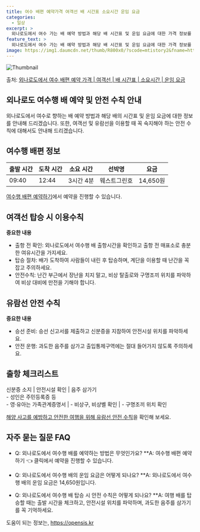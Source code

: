 ```yaml
---
title: 여수 배편 예약가격 여객선 배 시간표 소요시간 운임 요금
categories:
  - 일상
excerpt: >
  외나로도에서 여수 가는 배 예약 방법과 해당 배 시간표 및 운임 요금에 대한 가격 정보를 안내 드리겠습니다. 안전하고 재밋는 여수행 여행을 위해 아래 정보 참고하시기 바랍니다. 여수행 배편 예약하기 👈 클릭외나로도에서 여수행 배 시간표출발 시간도착 시간소요 시간선박명요금09:4012:443시간 4분웨스트그린호14,650원여수행 배편 예약하기 👈 클릭외나로도에서 여수행 여객선 탑승 시 이용수칙해양 여행을 즐기기 위해 꼭 숙지해야 하는 여객선 탑승 시 이용수칙을 알아봅시다. 중요한 내용 1. 출항 전 확인: 외나로도에서 여수행 배 출항시간을 확인하고 출항 전 매표소로 충분한 여유시간을 가지세요. 2. 탑승 절차: 배가 도착하여 사람들이 내린 후 탑승하며, 계단을 이용할 때 난간을 꼭 잡고 주의하세요. 3. ..
feature_text: >
  외나로도에서 여수 가는 배 예약 방법과 해당 배 시간표 및 운임 요금에 대한 가격 정보를 안내 드리겠습니다. 안전하고 재밋는 여수행 여행을 위해 아래 정보 참고하시기 바랍니다. 여수행 배편 예약하기 👈 클릭외나로도에서 여수행 배 시간표출발 시간도착 시간소요 시간선박명요금09:4012:443시간 4분웨스트그린호14,650원여수행 배편 예약하기 👈 클릭외나로도에서 여수행 여객선 탑승 시 이용수칙해양 여행을 즐기기 위해 꼭 숙지해야 하는 여객선 탑승 시 이용수칙을 알아봅시다. 중요한 내용 1. 출항 전 확인: 외나로도에서 여수행 배 출항시간을 확인하고 출항 전 매표소로 충분한 여유시간을 가지세요. 2. 탑승 절차: 배가 도착하여 사람들이 내린 후 탑승하며, 계단을 이용할 때 난간을 꼭 잡고 주의하세요. 3. ..
image: https://img1.daumcdn.net/thumb/R800x0/?scode=mtistory2&fname=https%3A%2F%2Fblog.kakaocdn.net%2Fdn%2FmjI59%2FbtsHDeVVaXg%2FrJ8j5ENoB9kQhOswShqf3k%2Fimg.webp
---
```


![Thumbnail](https://img1.daumcdn.net/thumb/R800x0/?scode=mtistory2&fname=https%3A%2F%2Fblog.kakaocdn.net%2Fdn%2FmjI59%2FbtsHDeVVaXg%2FrJ8j5ENoB9kQhOswShqf3k%2Fimg.webp)

<p>출처: <a href="https://opensis.kr/entry/%EC%99%B8%EB%82%98%EB%A1%9C%EB%8F%84%EC%97%90%EC%84%9C-%EC%97%AC%EC%88%98-%EB%B0%B0%ED%8E%B8-%EC%98%88%EC%95%BD-%EA%B0%80%EA%B2%A9-%EC%97%AC%EA%B0%9D%EC%84%A0-%EB%B0%B0-%EC%8B%9C%EA%B0%84%ED%91%9C-%EC%86%8C%EC%9A%94%EC%8B%9C%EA%B0%84-%EC%9A%B4%EC%9E%84-%EC%9A%94%EA%B8%88" rel="dofollow">외나로도에서 여수 배편 예약 가격 | 여객선 | 배 시간표 | 소요시간 | 운임 요금</a> </p>

## 외나로도 여수행 배 예약 및 안전 수칙 안내

외나로도에서 여수로 향하는 배 예약 방법과 해당 배의 시간표 및 운임 요금에 대한 정보를 안내해 드리겠습니다. 또한, 여객선 및 유람선을
이용할 때 꼭 숙지해야 하는 안전 수칙에 대해서도 안내해 드리겠습니다.

## 여수행 배편 정보

**출발 시간** | **도착 시간** | **소요 시간** | **선박명** | **요금**  
---|---|---|---|---  
09:40 | 12:44 | 3시간 4분 | 웨스트그린호 | 14,650원  
  


[여수행 배편 예약하기](https://opensis.kr/entry/%EC%99%B8%EB%82%98%EB%A1%9C%EB%8F%84%EC%97%90%EC%84%9C-%EC%97%AC%EC%88%98-%EB%B0%B0%ED%8E%B8-%EC%98%88%EC%95%BD-%EA%B0%80%EA%B2%A9-%EC%97%AC%EA%B0%9D%EC%84%A0-%EB%B0%B0-%EC%8B%9C%EA%B0%84%ED%91%9C-%EC%86%8C%EC%9A%94%EC%8B%9C%EA%B0%84-%EC%9A%B4%EC%9E%84-%EC%9A%94%EA%B8%88)에서 예약을 진행할 수 있습니다.

## 여객선 탑승 시 이용수칙

**중요한 내용**

  * 출항 전 확인: 외나로도에서 여수행 배 출항시간을 확인하고 출항 전 매표소로 충분한 여유시간을 가지세요.
  * 탑승 절차: 배가 도착하여 사람들이 내린 후 탑승하며, 계단을 이용할 때 난간을 꼭 잡고 주의하세요.
  * 안전수칙: 난간 부근에서 장난을 치지 말고, 비상 탈출로와 구명조끼 위치를 파악하여 비상 대비에 만전을 기해야 합니다.



## 유람선 안전 수칙

**중요한 내용**

  * 승선 준비: 승선 신고서를 제출하고 신분증을 지참하여 안전시설 위치를 파악하세요.
  * 안전 운행: 과도한 음주를 삼가고 출입통제구역에는 절대 들어가지 않도록 주의하세요.

**출항 체크리스트**  
---  
신분증 소지 | 안전시설 확인 | 음주 삼가기  
\- 성인은 주민등록증 등  
\- 영·유아는 가족관계증명서 | \- 비상구, 비상벨 확인 | \- 구명조끼 위치 확인

[해양 사고를 예방하고 안전한 여행을 위해 유람선 안전 수칙](https://opensis.kr/entry/%EC%99%B8%EB%82%98%EB%A1%9C%EB%8F%84%EC%97%90%EC%84%9C-%EC%97%AC%EC%88%98-%EB%B0%B0%ED%8E%B8-%EC%98%88%EC%95%BD-%EA%B0%80%EA%B2%A9-%EC%97%AC%EA%B0%9D%EC%84%A0-%EB%B0%B0-%EC%8B%9C%EA%B0%84%ED%91%9C-%EC%86%8C%EC%9A%94%EC%8B%9C%EA%B0%84-%EC%9A%B4%EC%9E%84-%EC%9A%94%EA%B8%88)을 확인해 보세요.

## 자주 묻는 질문 FAQ

  * Q: 외나로도에서 여수행 배를 예약하는 방법은 무엇인가요?
**A: 여수행 배편 예약하기 👈 클릭에서 예약을 진행할 수 있습니다.

  * Q: 외나로도에서 여수행 배의 운임 요금은 어떻게 되나요?
**A: 외나로도에서 여수행 배의 운임 요금은 14,650원입니다.

  * Q: 외나로도에서 여수행 배 탑승 시 안전 수칙은 어떻게 되나요?
**A: 여행 배를 탑승할 때는 출발 시간을 체크하고, 안전시설 위치를 파악하며, 과도한 음주를 삼가기를 꼭 기억하세요.





 

도움이 되는 정보는, <a href="https://opensis.kr" rel="dofollow">https://opensis.kr</a>


